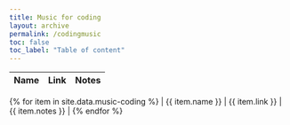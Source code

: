 ```yaml
---
title: Music for coding
layout: archive
permalink: /codingmusic
toc: false
toc_label: "Table of content"
---
```


| Name | Link | Notes |
|---|---|---|
{% for item in site.data.music-coding %}
| {{ item.name }} | {{ item.link }} | {{ item.notes }} |
{% endfor %}